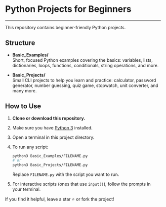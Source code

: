 # Python Projects for Beginners
---

This repository contains beginner-friendly Python projects.

## Structure

- **Basic_Examples/**  
  Short, focused Python examples covering the basics: variables, lists, dictionaries, loops, functions, conditionals, string operations, and more.

- **Basic_Projects/**  
  Small CLI projects to help you learn and practice: calculator, password generator, number guessing, quiz game, stopwatch, unit converter, and many more.

## How to Use

1. **Clone or download this repository.**  
2. Make sure you have [Python 3](https://www.python.org/) installed.
3. Open a terminal in this project directory.
4. To run any script:
    ```sh
    python3 Basic_Examples/FILENAME.py
    # or
    python3 Basic_Projects/FILENAME.py
    ```
    Replace `FILENAME.py` with the script you want to run.

5. For interactive scripts (ones that use `input()`), follow the prompts in your terminal.

If you find it helpful, leave a star ⭐ or fork the project!
